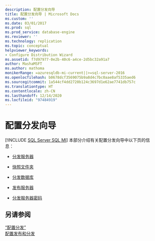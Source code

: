 ```yaml
---
description: 配置分发向导
title: 配置分发向导 | Microsoft Docs
ms.custom: ''
ms.date: 03/01/2017
ms.prod: sql
ms.prod_service: database-engine
ms.reviewer: ''
ms.technology: replication
ms.topic: conceptual
helpviewer_keywords:
- Configure Distribution Wizard
ms.assetid: f7d97977-0e2b-40c6-a4ce-2d5bc32a91a7
author: MashaMSFT
ms.author: mathoma
monikerRange: =azuresqldb-mi-current||>=sql-server-2016
ms.openlocfilehash: b0678dcf3569075b9a8d4c7bc0aae8af5335aed6
ms.sourcegitcommit: 1a544cf4dd2720b124c3697d1e62ae7741db757c
ms.translationtype: HT
ms.contentlocale: zh-CN
ms.lasthandoff: 12/14/2020
ms.locfileid: "97484919"
---
```

# <a name="configure-distribution-wizard"></a>配置分发向导
[!INCLUDE [SQL Server SQL MI](../../includes/applies-to-version/sql-asdbmi.md)]
  本部分介绍有关配置分发向导中以下页的信息：  
  
-   [分发服务器](../../relational-databases/replication/distributor.md)  
  
-   [快照文件夹](../../relational-databases/replication/snapshot-folder.md)  
  
-   [分发数据库](../../relational-databases/replication/distribution-database.md)  
  
-   [发布服务器](../../relational-databases/replication/publishers.md)  
  
-   [分发服务器密码](../../relational-databases/replication/distributor-password.md)  
  
## <a name="see-also"></a>另请参阅  
 [“配置分发”](../../relational-databases/replication/configure-distribution.md)   
 [配置发布和分发](../../relational-databases/replication/configure-publishing-and-distribution.md)   

  
  
